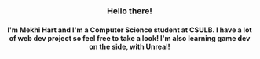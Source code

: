 
<h3 align="center">  Hello there! </h3>
<h4 align="center">I'm Mekhi Hart and I'm a Computer Science student at CSULB. I have a lot of web dev project so feel free to take a look! I'm also learning game dev on the side, with Unreal!</h4>
